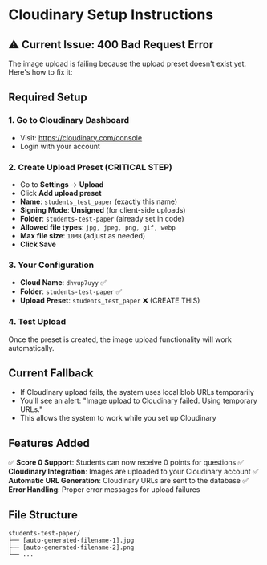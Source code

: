 # Cloudinary Setup Instructions

## ⚠️ Current Issue: 400 Bad Request Error

The image upload is failing because the upload preset doesn't exist yet. Here's how to fix it:

## Required Setup

### 1. Go to Cloudinary Dashboard
- Visit: https://cloudinary.com/console
- Login with your account

### 2. Create Upload Preset (CRITICAL STEP)
- Go to **Settings** → **Upload**
- Click **Add upload preset**
- **Name**: `students_test_paper` (exactly this name)
- **Signing Mode**: **Unsigned** (for client-side uploads)
- **Folder**: `students-test-paper` (already set in code)
- **Allowed file types**: `jpg, jpeg, png, gif, webp`
- **Max file size**: `10MB` (adjust as needed)
- **Click Save**

### 3. Your Configuration
- **Cloud Name**: `dhvup7uyy` ✅
- **Folder**: `students-test-paper` ✅
- **Upload Preset**: `students_test_paper` ❌ (CREATE THIS)

### 4. Test Upload
Once the preset is created, the image upload functionality will work automatically.

## Current Fallback
- If Cloudinary upload fails, the system uses local blob URLs temporarily
- You'll see an alert: "Image upload to Cloudinary failed. Using temporary URLs."
- This allows the system to work while you set up Cloudinary

## Features Added

✅ **Score 0 Support**: Students can now receive 0 points for questions
✅ **Cloudinary Integration**: Images are uploaded to your Cloudinary account
✅ **Automatic URL Generation**: Cloudinary URLs are sent to the database
✅ **Error Handling**: Proper error messages for upload failures

## File Structure
```
students-test-paper/
├── [auto-generated-filename-1].jpg
├── [auto-generated-filename-2].png
└── ...
```
